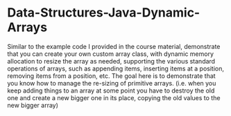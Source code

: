 # Data-Structures-Java-Dynamic-Arrays
Similar to the example code I provided in the course material, demonstrate that you can create your own custom array class, with dynamic memory allocation to resize the array as needed, supporting the various standard operations of arrays, such as appending items, inserting items at a position, removing items from a position, etc.
The goal here is to demonstrate that you know how to manage the re-sizing of primitive arrays. (i.e. when you keep adding things to an array at some point you have to destroy the old one and create a new bigger one in its place, copying the old values to the new bigger array)
